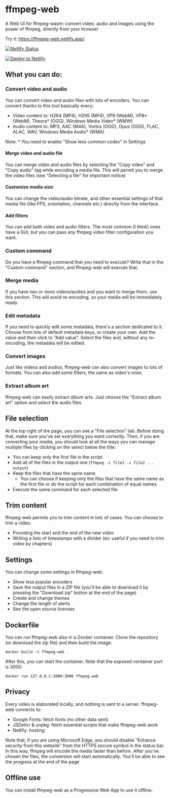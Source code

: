 # ffmpeg-web
A Web UI for ffmpeg-wasm: convert video, audio and images using the power of ffmpeg, directly from your browser

Try it: https://ffmpeg-web.netlify.app/ 

[![Netlify Status](https://api.netlify.com/api/v1/badges/54deaa95-e730-4007-8037-0d878109e6da/deploy-status)](https://app.netlify.com/sites/ffmpeg-web/deploys)


[![Deploy to Netlify](https://www.netlify.com/img/deploy/button.svg)](https://app.netlify.com/start/deploy?repository=https://github.com/Dinoosauro/ffmpeg-web)
## What you can do:
### Convert video and audio
You can convert video and audio files with lots of encoders. You can convert thanks to this tool basically every:
- Video content to: H264 (MP4), H265 (MP4), VP9 (WebM), VP8* (WebM), Theora* (OGG), Windows Media Video* (WMW)
- Audio content to: MP3, AAC (M4A), Vorbis (OGG), Opus (OGG), FLAC, ALAC, WAV, Windows Media Audio* (WMA)

Note: * You need to enable "Show less common codec" in Settings
#### Merge video and audio file
You can merge video and audio files by selecting the "Copy video" and "Copy audio" tag while encoding a media file. This will permit you to merge the video files (see "Selecting a file" for important notice)
#### Customize media size:
You can change the video/audio bitrate, and other essential settings of that media file (like FPS, orientation, channels etc.) directly from the interface.
#### Add filters
You can add both video and audio filters. The most common (I think) ones have a GUI, but you can pass any ffmpeg video filter configuration you want.
### Custom command
Do you have a ffmpeg command that you need to execute? Write that in the "Custom command" section, and ffmpeg-web will execute that.
### Merge media
If you have two or more videos/audios and you want to merge them, use this section. This will avoid re-encoding, so your media will be immediately ready.
### Edit metadata
If you need to quickly edit some metadata, there's a section dedicated to it. Choose from lots of default metadata keys, or create your own. Add the value and then click to "Add value". Select the files and, without any re-encoding, the metadata will be edited.
### Convert images
Just like videos and audios, ffmpeg-web can also convert images to lots of formats. You can also add some filters, the same as video's ones.
### Extract album art
ffmpeg-web can easily extract album arts. Just choose the "Extract album art" option and select the audio files.
## File selection
At the top right of the page, you can see a "File selection" tab. Before doing that, make sure you've set everything you want correctly. Then, if you are converting your media, you should look at all the ways you can manage multiple files by clicking on the select below the title:
- You can keep only the first file in the script
- Add all of the files in the output one (```ffmpeg -i file1 -i file2 ... output```)
- Keep the files that have the same name
  * You can choose if keeping only the files that have the same name as the first file or do the script for each combination of equal names
- Execute the same command for each selected file
## Trim content
ffmpeg-web permits you to trim content in lots of cases. You can choose to trim a video:
- Providing the start and the end of the new video
- Writing a lists of timestamps with a divider (ex: useful if you need to trim video by chapters)
## Settings
You can change some settings in ffmpeg-web:
- Show less popular encoders 
- Save the output files in a ZIP file (you'll be able to download it by pressing the "Download zip" button at the end of the page)
- Create and change themes
- Change the length of alerts
- See the open source licenses
## Dockerfile
You can run ffmpeg-web also in a Docker container. Clone the repository (or download the zip file) and then build the image:

```docker build -t ffmpeg-web .```

After this, you can start the container. Note that the exposed container port is 3000:

```docker run 127.0.0.1:3000:3000 ffmpeg-web```


## Privacy
Every video is elaborated locally, and nothing is sent to a server. ffmpeg-web connects to:
- Google Fonts: fetch fonts (no other data sent)
- JSDelivr & unpkg: fetch essential scripts that make ffmpeg-web work
- Netlify: hosting

Note that, if you are using Microsoft Edge, you should disable "Enhance security from this website" from the HTTPS secure symbol in the status bar. In this way, ffmpeg will encode the media faster than before.
After you've chosen the files, the conversion will start automatically. You'll be able to see the progress at the end of the page
## Offline use 
You can install ffmpeg-web as a Progressive Web App to use it offline.

